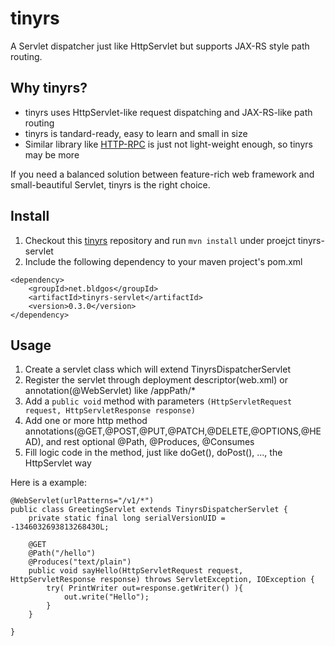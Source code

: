 # tinyrs
A Servlet dispatcher just like HttpServlet but supports JAX-RS style path routing.

## Why tinyrs?
+ tinyrs uses HttpServlet-like request dispatching and JAX-RS-like path routing
+ tinyrs is tandard-ready, easy to learn and small in size
+ Similar library like [HTTP-RPC](https://github.com/gk-brown/HTTP-RPC) is just not light-weight enough, so tinyrs may be more

If you need a balanced solution between feature-rich web framework and small-beautiful Servlet, tinyrs is the right choice.

## Install
1. Checkout this [tinyrs](https://github.com/FuweiChin/tinyrs) repository and run `mvn install` under proejct tinyrs-servlet
2. Include the following dependency to your maven project's pom.xml

```
<dependency>
	<groupId>net.bldgos</groupId>
	<artifactId>tinyrs-servlet</artifactId>
	<version>0.3.0</version>
</dependency>
```

## Usage
1. Create a servlet class which will extend TinyrsDispatcherServlet
2. Register the servlet through deployment descriptor(web.xml) or annotation(@WebServlet) like /appPath/*
3. Add a `public void` method with parameters `(HttpServletRequest request, HttpServletResponse response)`
4. Add one or more http method annotations(@GET,@POST,@PUT,@PATCH,@DELETE,@OPTIONS,@HEAD), and rest optional @Path, @Produces, @Consumes
5. Fill logic code in the method, just like doGet(), doPost(), ..., the HttpServlet way

Here is a example:

```
@WebServlet(urlPatterns="/v1/*")
public class GreetingServlet extends TinyrsDispatcherServlet {
	private static final long serialVersionUID = -1346032693813268430L;

	@GET
	@Path("/hello")
	@Produces("text/plain")
	public void sayHello(HttpServletRequest request, HttpServletResponse response) throws ServletException, IOException {
		try( PrintWriter out=response.getWriter() ){
			out.write("Hello");
		}
	}

}
```
